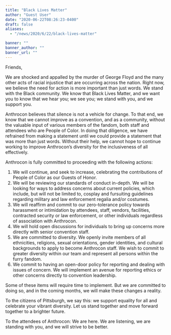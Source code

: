```yaml
---
title: "Black Lives Matter"
author: "Guest User"
date: "2020-06-22T08:26:23-0400"
draft: false
aliases:
  - "/news/2020/6/22/black-lives-matter"

banner: ""
banner_author: ""
banner_url: ""
---
```


Friends,

We are shocked and appalled by the murder of George Floyd and the many other acts of racial injustice that are occurring across the nation. Right now, we believe the need for action is more important than just words. We stand with the Black community. We know that Black Lives Matter, and we want you to know that we hear you; we see you; we stand with you, and we support you.

Anthrocon believes that silence is not a vehicle for change. To that end, we know that we cannot improve as a convention, and as a community, without the valuable input of various members of the fandom, both staff and attendees who are People of Color. In doing that diligence, we have refrained from making a statement until we could provide a statement that was more than just words. Without their help, we cannot hope to continue working to improve Anthrocon’s diversity for the inclusiveness of all effectively.

Anthrocon is fully committed to proceeding with the following actions:

1. We will continue, and seek to increase, celebrating the contributions of People of Color as our Guests of Honor.
2. We will be reviewing our standards of conduct in-depth. We will be looking for ways to address concerns about current policies, which include, but will not be limited to, cosplay and fursuiting guidelines regarding military and law enforcement regalia and/or costumes.
3. We will reaffirm and commit to our zero-tolerance policy towards harassment or intimidation by attendees, staff, vendors, facilities, contracted security or law enforcement, or other individuals regardless of association with Anthrocon.
4. We will hold open discussions for individuals to bring up concerns more directly with senior convention staff.
5. We are committed to diversity. We openly invite members of all ethnicities, religions, sexual orientations, gender identities, and cultural backgrounds to apply to become Anthrocon staff. We wish to commit to greater diversity within our team and represent all persons within the furry fandom.
6. We commit to having an open-door policy for reporting and dealing with issues of concern. We will implement an avenue for reporting ethics or other concerns directly to convention leadership.

Some of these items will require time to implement. But we are committed to doing so, and in the coming months, we will make these changes a reality.

To the citizens of Pittsburgh, we say this: we support equality for all and celebrate your vibrant diversity. Let us stand together and move forward together to a brighter future.

To the attendees of Anthrocon: We are here. We are listening, we are standing with you, and we will strive to be better.
